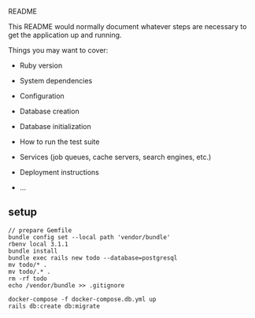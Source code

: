 README

This README would normally document whatever steps are necessary to get the
application up and running.

Things you may want to cover:

* Ruby version

* System dependencies

* Configuration

* Database creation

* Database initialization

* How to run the test suite

* Services (job queues, cache servers, search engines, etc.)

* Deployment instructions

* ...


## setup

```
// prepare Gemfile
bundle config set --local path 'vendor/bundle'
rbenv local 3.1.1
bundle install
bundle exec rails new todo --database=postgresql
mv todo/* . 
mv todo/.* .
rm -rf todo
echo /vendor/bundle >> .gitignore

docker-compose -f docker-compose.db.yml up 
rails db:create db:migrate 
```

